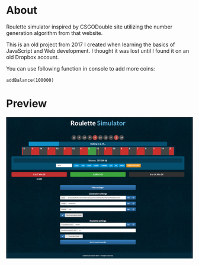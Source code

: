 # About
Roulette simulator inspired by CSGODouble site utilizing the number generation algorithm from that website.

This is an old project from 2017 I created when learning the basics of JavaScript and Web development. I thought it was lost until I found it on an old Dropbox account.

You can use following function in console to add more coins:
```
addBalance(100000)
```

# Preview
![Preview](./preview.png)